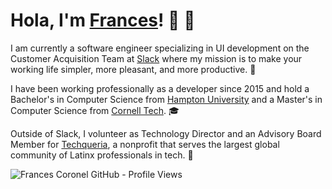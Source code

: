 # Hola, I'm [Frances](https://francescoronel.com)! 🍓 🍫

I am currently a software engineer specializing in UI development on the Customer Acquisition Team at [Slack](https://francescoronel.com/2018/06/04/slack/) where my mission is to make your working life simpler, more pleasant, and more productive. 💬

I have been working professionally as a developer since 2015 and hold a Bachelor's in Computer Science from [Hampton University](https://francescoronel.com/2016/05/04/hampton-university/) and a Master's in Computer Science from [Cornell Tech](https://francescoronel.com/2017/05/26/cornell-tech/). 🎓

Outside of Slack, I volunteer as Technology Director and an Advisory Board Member for [Techqueria](https://techqueria.org), a nonprofit that serves the largest global community of Latinx professionals in tech. 🌮

![Frances Coronel GitHub - Profile Views](https://komarev.com/ghpvc/?username=FrancesCoronel&label=Profile+Views&style=flat-square&color=blue)
